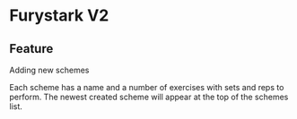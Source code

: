 # Furystark V2


## Feature

Adding new schemes

Each scheme has a name and a number of exercises with sets and reps to perform. The newest created scheme will appear at the top of the schemes list.